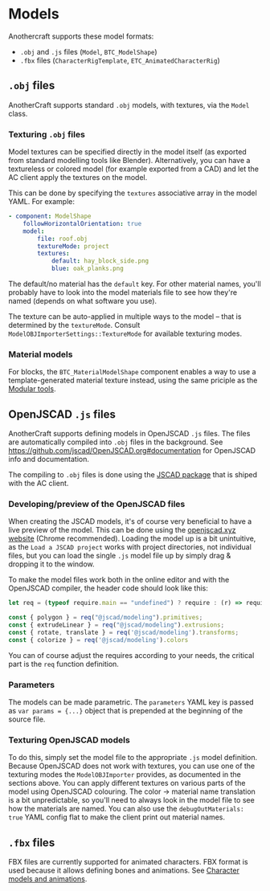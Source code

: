 # Models
Anothercraft supports these model formats:
* `.obj` and `.js` files (`Model`, `BTC_ModelShape`)
* `.fbx` files (`CharacterRigTemplate`, `ETC_AnimatedCharacterRig`)

## `.obj` files
AnotherCraft supports standard `.obj` models, with textures, via the `Model` class.

### Texturing `.obj` files
Model textures can be specified directly in the model itself (as exported from standard modelling tools like Blender). Alternatively, you can have a textureless or colored model (for example exported from a CAD) and let the AC client apply the textures on the model.

This can be done by specifying the `textures` associative array in the model YAML. For example:
```YAML
- component: ModelShape
	followHorizontalOrientation: true
	model:
		file: roof.obj
		textureMode: project
		textures:
			default: hay_block_side.png
			blue: oak_planks.png
```
The default/no material has the `default` key. For other material names, you'll probably have to look into the model materials file to see how they're named (depends on what software you use).

The texture can be auto-applied in multiple ways to the model – that is determined by the `textureMode`. Consult `ModelOBJImporterSettings::TextureMode` for available texturing modes.

### Material models
For blocks, the `BTC_MaterialModelShape` component enables a way to use a template-generated material texture instead, using the same priciple as the [Modular tools](modularTools/README.md).

## OpenJSCAD `.js` files
AnotherCraft supports defining models in OpenJSCAD `.js` files. The files are automatically compiled into `.obj` files in the background. See https://github.com/jscad/OpenJSCAD.org#documentation for OpenJSCAD info and documentation.

The compiling to `.obj` files is done using the [JSCAD package](https://github.com/AnotherCraft/ac-jscad) that is shiped with the AC client.

### Developing/preview of the OpenJSCAD files
When creating the JSCAD models, it's of course very beneficial to have a live preview of the model. This can be done using the [openjscad.xyz website](https://openjscad.xyz/) (Chrome recommended). Loading the model up is a bit unintuitive, as the `Load a JSCAD project` works with project directories, not individual files, but you can load the single `.js` model file up by simply drag & dropping it to the window.

To make the model files work both in the online editor and with the OpenJSCAD compiler, the header code should look like this:
```Javascript
let req = (typeof require.main == "undefined") ? require : (r) => require.main.require(r);

const { polygon } = req("@jscad/modeling").primitives;
const { extrudeLinear } = req("@jscad/modeling").extrusions;
const { rotate, translate } = req('@jscad/modeling').transforms;
const { colorize } = req('@jscad/modeling').colors
```

You can of course adjust the requires according to your needs, the critical part is the `req` function definition.

### Parameters
The models can be made parametric. The `parameters` YAML key is passed as `var params = {...}` object that is prepended at the beginning of the source file.

### Texturing OpenJSCAD models
To do this, simply set the model file to the appropriate `.js` model definition. Because OpenJSCAD does not work with textures, you can use one of the texturing modes the `ModelOBJImporter` provides, as documented in the sections above. You can apply different textures on various parts of the model using OpenJSCAD colouring. The color -> material name translation is a bit unpredictable, so you'll need to always look in the model file to see how the materials are named. You can also use the `debugOutMaterials: true` YAML config flat to make the client print out material names.

## `.fbx` files
FBX files are currently supported for animated characters. FBX format is used because it allows defining bones and animations.
See [Character models and animations](characterModelsAndAnimations.md).